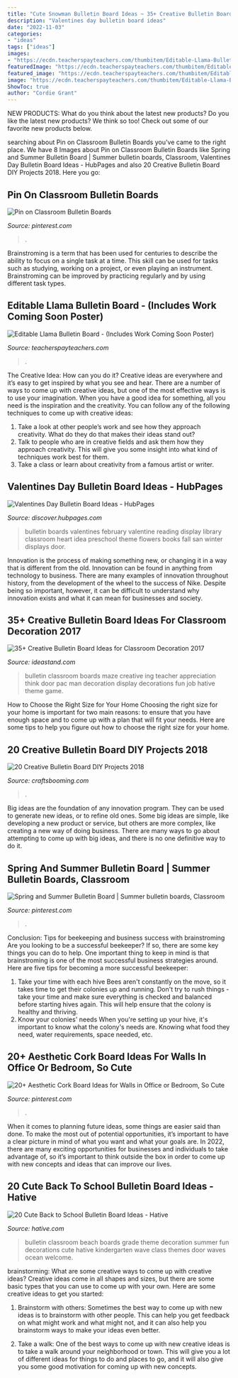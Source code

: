 ```yaml
---
title: "Cute Snowman Bulletin Board Ideas ~ 35+ Creative Bulletin Board Ideas For Classroom Decoration 2017"
description: "Valentines day bulletin board ideas"
date: "2022-11-03"
categories:
- "ideas"
tags: ["ideas"]
images:
- "https://ecdn.teacherspayteachers.com/thumbitem/Editable-Llama-Bulletin-Board-Includes-Work-Coming-Soon-Poster--5082745-1575665706/original-5082745-1.jpg"
featuredImage: "https://ecdn.teacherspayteachers.com/thumbitem/Editable-Llama-Bulletin-Board-Includes-Work-Coming-Soon-Poster--5082745-1575665706/original-5082745-1.jpg"
featured_image: "https://ecdn.teacherspayteachers.com/thumbitem/Editable-Llama-Bulletin-Board-Includes-Work-Coming-Soon-Poster--5082745-1575665706/original-5082745-1.jpg"
image: "https://ecdn.teacherspayteachers.com/thumbitem/Editable-Llama-Bulletin-Board-Includes-Work-Coming-Soon-Poster--5082745-1575665706/original-5082745-1.jpg"
ShowToc: true
author: "Cordie Grant"
---
```



NEW PRODUCTS: What do you think about the latest new products?
Do you like the latest new products? We think so too! Check out some of our favorite new products below.

	

		
searching about Pin on Classroom Bulletin Boards you've came to the right place. We have 8 Images about Pin on Classroom Bulletin Boards like Spring and Summer Bulletin Board | Summer bulletin boards, Classroom, Valentines Day Bulletin Board Ideas - HubPages and also 20 Creative Bulletin Board DIY Projects 2018. Here you go:
		
    
## Pin On Classroom Bulletin Boards

<img loading=lazy src="https://i.pinimg.com/736x/8c/b4/31/8cb431a4530e61c4e9d3a10697bed46d.jpg" onerror="this.onerror=null;this.src='https://tse1.mm.bing.net/th?id=OIP.iRdtrwoDMHu4xfa4fDtK9AHaNK&amp;pid=15.1';" alt="Pin on Classroom Bulletin Boards">

_Source: pinterest.com_

>. 

	

Brainstroming is a term that has been used for centuries to describe the ability to focus on a single task at a time. This skill can be used for tasks such as studying, working on a project, or even playing an instrument. Brainstroming can be improved by practicing regularly and by using different task types.

    
## Editable Llama Bulletin Board - (Includes Work Coming Soon Poster)

<img loading=lazy src="https://ecdn.teacherspayteachers.com/thumbitem/Editable-Llama-Bulletin-Board-Includes-Work-Coming-Soon-Poster--5082745-1575665706/original-5082745-1.jpg" onerror="this.onerror=null;this.src='https://tse1.mm.bing.net/th?id=OIP.7HMRLZXe6FUGc_PC9VZNbwAAAA&amp;pid=15.1';" alt="Editable Llama Bulletin Board - (Includes Work Coming Soon Poster)">

_Source: teacherspayteachers.com_

>. 

	

The Creative Idea: How can you do it?
Creative ideas are everywhere and it’s easy to get inspired by what you see and hear. There are a number of ways to come up with creative ideas, but one of the most effective ways is to use your imagination. When you have a good idea for something, all you need is the inspiration and the creativity. You can follow any of the following techniques to come up with creative ideas:
1. Take a look at other people’s work and see how they approach creativity. What do they do that makes their ideas stand out?
2. Talk to people who are in creative fields and ask them how they approach creativity. This will give you some insight into what kind of techniques work best for them.
3. Take a class or learn about creativity from a famous artist or writer.

    
## Valentines Day Bulletin Board Ideas - HubPages

<img loading=lazy src="https://images.saymedia-content.com/.image/t_share/MTc4MDI3NjMxMzcxMjMyODcy/valentines-day-bulletin-board-ideas.jpg" onerror="this.onerror=null;this.src='https://tse1.mm.bing.net/th?id=OIP.ABhhthL7DseDrsy8-ZHjKAHaFj&amp;pid=15.1';" alt="Valentines Day Bulletin Board Ideas - HubPages">

_Source: discover.hubpages.com_

>bulletin boards valentines february valentine reading display library classroom heart idea preschool theme flowers books fall san winter displays door. 

	

Innovation is the process of making something new, or changing it in a way that is different from the old. Innovation can be found in anything from technology to business. There are many examples of innovation throughout history, from the development of the wheel to the success of Nike. Despite being so important, however, it can be difficult to understand why innovation exists and what it can mean for businesses and society.

    
## 35+ Creative Bulletin Board Ideas For Classroom Decoration 2017

<img loading=lazy src="https://ideastand.com/wp-content/uploads/2017/07/bulletin-board/27-bulletin-board-ideas-for-classroom.jpg" onerror="this.onerror=null;this.src='https://tse3.mm.bing.net/th?id=OIP.suqLUsY-i87lOCKAFAk8EQAAAA&amp;pid=15.1';" alt="35+ Creative Bulletin Board Ideas for Classroom Decoration 2017">

_Source: ideastand.com_

>bulletin classroom boards maze creative ing teacher appreciation think door pac man decoration display decorations fun job hative theme game. 

	

How to Choose the Right Size for Your Home
Choosing the right size for your home is important for two main reasons: to ensure that you have enough space and to come up with a plan that will fit your needs. Here are some tips to help you figure out how to choose the right size for your home.

    
## 20 Creative Bulletin Board DIY Projects 2018

<img loading=lazy src="https://craftsbooming.com/wp-content/uploads/2017/07/bulletin-board-diy/5-bulletin-board-diy-projects.jpg" onerror="this.onerror=null;this.src='https://tse1.mm.bing.net/th?id=OIP.RUDGIWqWg4DnGXpXUXI6yAHaKn&amp;pid=15.1';" alt="20 Creative Bulletin Board DIY Projects 2018">

_Source: craftsbooming.com_

>. 

	

Big ideas are the foundation of any innovation program. They can be used to generate new ideas, or to refine old ones. Some big ideas are simple, like developing a new product or service, but others are more complex, like creating a new way of doing business. There are many ways to go about attempting to come up with big ideas, and there is no one definitive way to do it.

    
## Spring And Summer Bulletin Board | Summer Bulletin Boards, Classroom

<img loading=lazy src="https://i.pinimg.com/736x/8b/d5/fe/8bd5fe6a3a0e20ff39155149b3f68481--summer-bulletin-boards.jpg" onerror="this.onerror=null;this.src='https://tse1.mm.bing.net/th?id=OIP.TWKzmv7UHe9Ef-WQtILilAHaFj&amp;pid=15.1';" alt="Spring and Summer Bulletin Board | Summer bulletin boards, Classroom">

_Source: pinterest.com_

>. 

	

Conclusion: Tips for beekeeping and business success with brainstroming
Are you looking to be a successful beekeeper? If so, there are some key things you can do to help. One important thing to keep in mind is that brainstroming is one of the most successful business strategies around. Here are five tips for becoming a more successful beekeeper:

1. Take your time with each hive
Bees aren't constantly on the move, so it takes time to get their colonies up and running. Don't try to rush things - take your time and make sure everything is checked and balanced before starting hives again. This will help ensure that the colony is healthy and thriving.
2. Know your colonies' needs
When you're setting up your hive, it's important to know what the colony's needs are. Knowing what food they need, water requirements, space needed, etc.

    
## 20+ Aesthetic Cork Board Ideas For Walls In Office Or Bedroom, So Cute

<img loading=lazy src="https://i.pinimg.com/736x/65/ff/89/65ff8965f42cb3a21c35fed96a104c80.jpg" onerror="this.onerror=null;this.src='https://tse2.mm.bing.net/th?id=OIP.BW4deAwI7wP5FhRV0vFhGAHaP8&amp;pid=15.1';" alt="20+ Aesthetic Cork Board Ideas for Walls in Office or Bedroom, So Cute">

_Source: pinterest.com_

>. 

	

When it comes to planning future ideas, some things are easier said than done. To make the most out of potential opportunities, it’s important to have a clear picture in mind of what you want and what your goals are. In 2022, there are many exciting opportunities for businesses and individuals to take advantage of, so it’s important to think outside the box in order to come up with new concepts and ideas that can improve our lives.

    
## 20 Cute Back To School Bulletin Board Ideas - Hative

<img loading=lazy src="https://hative.com/wp-content/uploads/2014/06/back-to-school-ideas/4-waves-of-fun-bulletin-board.jpg" onerror="this.onerror=null;this.src='https://tse3.mm.bing.net/th?id=OIP.Fei76wcBU24k7JKPf6PURwHaE2&amp;pid=15.1';" alt="20 Cute Back to School Bulletin Board Ideas - Hative">

_Source: hative.com_

>bulletin classroom beach boards grade theme decoration summer fun decorations cute hative kindergarten wave class themes door waves ocean welcome. 

	

brainstorming: What are some creative ways to come up with creative ideas?
Creative ideas come in all shapes and sizes, but there are some basic types that you can use to come up with your own. Here are some creative ideas to get you started:
1. Brainstorm with others: Sometimes the best way to come up with new ideas is to brainstorm with other people. This can help you get feedback on what might work and what might not, and it can also help you brainstorm ways to make your ideas even better.

2. Take a walk: One of the best ways to come up with new creative ideas is to take a walk around your neighborhood or town. This will give you a lot of different ideas for things to do and places to go, and it will also give you some good motivation for coming up with new concepts.


